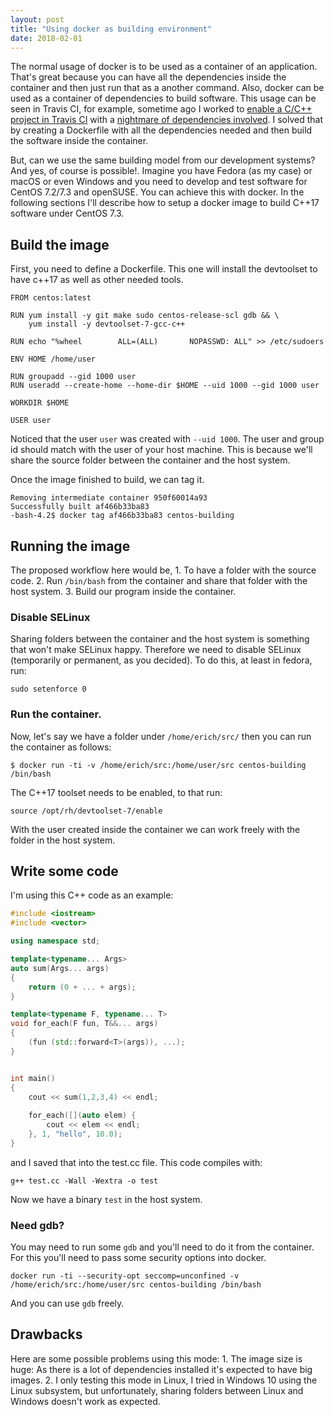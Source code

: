 ```yaml
---
layout: post
title: "Using docker as building environment"
date: 2018-02-01
---
```


The normal usage of docker is to be used as a container of an application. That's great because you can have all the dependencies inside the container and then just run that as a another command. Also, docker can be used as a container of dependencies to build software. This usage can be seen in Travis CI, for example, sometime ago I worked to [enable a C/C++ project in Travis CI](https://travis-ci.org/intel-ctrlsys/sensys) with a [nightmare of dependencies involved](https://github.com/intel-ctrlsys/infra-helpers/blob/master/Dockerfiles/sensys-bld/Dockerfile). I solved that by creating a Dockerfile with all the dependencies needed and then build the software inside the container.

But, can we use the same building model from our development systems? And yes, of course is possible!. Imagine you have Fedora (as my case) or macOS or even Windows and you need to develop and test software for CentOS 7.2/7.3 and openSUSE. You can achieve this with docker. In the following sections I'll describe how to setup a docker image to build C++17 software under CentOS 7.3.

## Build the image

First, you need to define a Dockerfile. This one will install the devtoolset to have c++17 as well as other needed tools.

```
FROM centos:latest

RUN yum install -y git make sudo centos-release-scl gdb && \
    yum install -y devtoolset-7-gcc-c++

RUN echo "%wheel        ALL=(ALL)       NOPASSWD: ALL" >> /etc/sudoers

ENV HOME /home/user

RUN groupadd --gid 1000 user
RUN useradd --create-home --home-dir $HOME --uid 1000 --gid 1000 user

WORKDIR $HOME

USER user
```

Noticed that the user `user` was created with `--uid 1000`. The user and group id should match with the user of your host machine. This is because we'll share the source folder between the container and the host system.

Once the image finished to build, we can tag it.

```
Removing intermediate container 950f60014a93
Successfully built af466b33ba83
-bash-4.2$ docker tag af466b33ba83 centos-building
```

## Running the image

The proposed workflow here would be,
    1. To have a folder with the source code.
    2. Run `/bin/bash` from the container and share that folder with the host system.
    3. Build our program inside the container.
    
### Disable SELinux

Sharing folders between the container and the host system is something that won't make SELinux happy. Therefore we need to disable SELinux (temporarily or permanent, as you decided). To do this, at least in fedora, run:

```
sudo setenforce 0
```

### Run the container.

Now, let's say we have a folder under `/home/erich/src/` then you can run the container as follows:

```
$ docker run -ti -v /home/erich/src:/home/user/src centos-building /bin/bash
```

The C++17 toolset needs to be enabled, to that run: 

```
source /opt/rh/devtoolset-7/enable
```

With the user created inside the container we can work freely with the folder in the host system.

## Write some code

I'm using this C++ code as an example: 

```c++
#include <iostream>
#include <vector>

using namespace std;

template<typename... Args>
auto sum(Args... args)
{
    return (0 + ... + args);
}

template<typename F, typename... T>
void for_each(F fun, T&&... args)
{
    (fun (std::forward<T>(args)), ...);
}


int main()
{
    cout << sum(1,2,3,4) << endl;
    
    for_each([](auto elem) {
        cout << elem << endl;
    }, 1, "hello", 10.0);
}
```

and I saved that into the test.cc file. This code compiles with: 

```
g++ test.cc -Wall -Wextra -o test
```

Now we have a binary `test` in the host system.

### Need gdb?

You may need to run some `gdb` and you'll need to do it from the container. For this you'll need to pass some security options into docker.

```
docker run -ti --security-opt seccomp=unconfined -v /home/erich/src:/home/user/src centos-building /bin/bash
```

And you can use `gdb` freely.

## Drawbacks

Here are some possible problems using this mode: 
    1. The image size is huge: As there is a lot of dependencies installed it's expected to have big images.
    2. I only testing this mode in Linux, I tried in Windows 10 using the Linux subsystem, but unfortunately, sharing folders between Linux and Windows doesn't work as expected.
